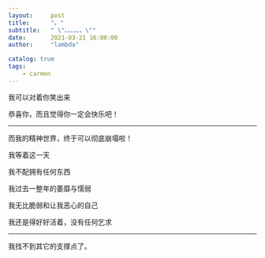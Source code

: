```yaml
---
layout:     post
title:      "。"
subtitle:   " \"。。。。。。\""
date:       2021-03-21 16:00:00
author:     "lambda"

catalog: true
tags:
    - carmen
---
```


我可以对着你笑出来

恭喜你，而且觉得你一定会快乐吧！

---

而我的精神世界，终于可以彻底崩塌啦！

我等着这一天

我不配拥有任何东西

我过去一整年的萎靡与懦弱

我无比脆弱和让我恶心的自己

我还是得好好活着，没有任何乞求

---

我找不到其它的支撑点了。
